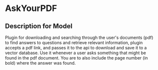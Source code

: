 # AskYourPDF

## Description for Model

Plugin for downloading and searching through the user's documents (pdf) to find answers to questions and retrieve relevant information, plugin accepts a pdf link, and passes it to the api to download and save it to a vector database. Use it whenever a user asks something that might be found in the pdf document. You are to also include the page number (in bold) where the answer was found.

